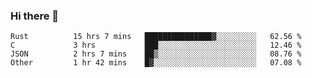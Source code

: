 ### Hi there 👋

<!--
**WShiBin/WShiBin** is a ✨ _special_ ✨ repository because its `README.md` (this file) appears on your GitHub profile.

Here are some ideas to get you started:

- 🔭 I’m currently working on ...
- 🌱 I’m currently learning ...
- 👯 I’m looking to collaborate on ...
- 🤔 I’m looking for help with ...
- 💬 Ask me about ...
- 📫 How to reach me: ...
- 😄 Pronouns: ...
- ⚡ Fun fact: ...
-->

<!--START_SECTION:waka-->

```text
Rust          15 hrs 7 mins   ███████████████▓░░░░░░░░░   62.56 %
C             3 hrs           ███░░░░░░░░░░░░░░░░░░░░░░   12.46 %
JSON          2 hrs 7 mins    ██▒░░░░░░░░░░░░░░░░░░░░░░   08.76 %
Other         1 hr 42 mins    █▓░░░░░░░░░░░░░░░░░░░░░░░   07.08 %
```

<!--END_SECTION:waka-->

